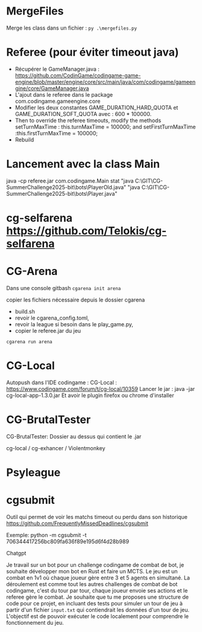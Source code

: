 # MergeFiles

Merge les class dans un fichier :
`py .\mergefiles.py`

# Referee (pour éviter timeout java)

- Récupérer le GameManager.java : https://github.com/CodinGame/codingame-game-engine/blob/master/engine/core/src/main/java/com/codingame/gameengine/core/GameManager.java
- L'ajout dans le referee dans le package com.codingame.gameengine.core
- Modifier les deux constantes GAME_DURATION_HARD_QUOTA et GAME_DURATION_SOFT_QUOTA avec : 600 * 100000.
- Then to override the referee timeouts, modify the methods setTurnMaxTime : this.turnMaxTime = 100000; and setFirstTurnMaxTime :this.firstTurnMaxTime = 100000;
- Rebuild

# Lancement avec la class Main
java -cp referee.jar com.codingame.Main stat "java C:\GIT\CG-SummerChallenge2025-bit\bots\PlayerOld.java" "java C:\GIT\CG-SummerChallenge2025-bit\bots\Player.java"


# cg-selfarena https://github.com/Telokis/cg-selfarena


# CG-Arena

Dans une console gitbash `cgarena init arena`


copier les fichiers nécessaire depuis le dossier cgarena
- build.sh
- revoir le cgarena_config.toml,
- revoir la league si besoin dans le play_game.py,
- copier le referee.jar du jeu


`cgarena run arena`

# CG-Local
Autopush dans l'IDE codingame :
CG-Local : https://www.codingame.com/forum/t/cg-local/10359
Lancer le jar : java -jar cg-local-app-1.3.0.jar
Et avoir le plugin firefox ou chrome d'installer

# CG-BrutalTester
CG-BrutalTester:
Dossier au dessus qui contient le .jar

cg-local / cg-exhancer / Violentmonkey

# Psyleague

# cgsubmit
Outil qui permet de voir les matchs timeout ou perdu dans son historique
https://github.com/FrequentlyMissedDeadlines/cgsubmit

Exemple: python -m cgsubmit -t 706344417256bc809fa636f89e195d6f4d28b989




Chatgpt


Je travail sur un bot pour un challenge codingame de combat de bot, je souhaite développer mon bot en Rust et faire un MCTS. 
Le jeu est un combat en 1v1 où chaque joueur gère entre 3 et 5 agents en simultané.
La déroulement est comme tout les autres challenges de combat de bot codingame, c'est du tour par tour, chaque joueur envoie ses actions et le referee gère le combat.
Je souhaite que tu me proposes une structure de code pour ce projet, en incluant des tests pour simuler un tour de jeu à partir d'un fichier `input.txt` qui contiendrait les données d'un tour de jeu. 
L'objectif est de pouvoir exécuter le code localement pour comprendre le fonctionnement du jeu.
